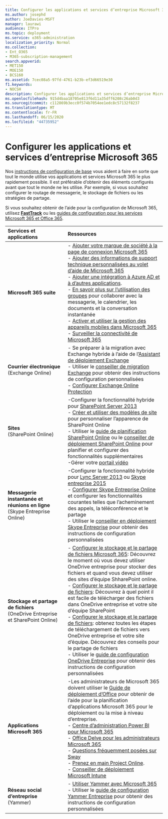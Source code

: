 ```yaml
---
title: Configurer les applications et services d’entreprise Microsoft 365
ms.author: josephd
author: JoeDavies-MSFT
manager: laurawi
audience: ITPro
ms.topic: deployment
ms.service: o365-administration
localization_priority: Normal
ms.collection:
- Ent_O365
- M365-subscription-management
search.appverid:
- MET150
- MOE150
- BCS160
ms.assetid: 7cec08a5-97fd-4761-b23b-ef3d66519e30
f1.keywords:
- NOCSH
description: Configurer les applications et services d’entreprise Microsoft 365
ms.openlocfilehash: 915d4baa18705e813f6d11a35dff6208c26ab0d3
ms.sourcegitcommit: c112869b3ecc0f574b7054ee1edc8c57132f8237
ms.translationtype: MT
ms.contentlocale: fr-FR
ms.lasthandoff: 06/15/2020
ms.locfileid: "44735952"
---
```

# <a name="configure-microsoft-365-enterprise-services-and-applications"></a>Configurer les applications et services d’entreprise Microsoft 365

Nos [instructions de configuration de base](https://docs.microsoft.com/microsoft-365/admin/setup/setup) vous aident à faire en sorte que tout le monde utilise vos applications et services Microsoft 365 le plus rapidement possible. Il est préférable d’obtenir des éléments configurés avant que tout le monde ne les utilise. Par exemple, si vous souhaitez configurer le routage de messagerie, le stockage de fichiers ou les stratégies de partage. 
  
Si vous souhaitez obtenir de l’aide pour la configuration de Microsoft 365, utilisez **[FastTrack](https://www.microsoft.com/fasttrack/microsoft-365)** ou les [guides de configuration pour les services Microsoft 365 et Office 365](setup-guides-for-office-365.md).
  
|**Services et applications**|**Ressources**|
|:-----|:-----|
|**Microsoft 365 suite** |- [Ajouter votre marque de société à la page de connexion Microsoft 365](https://support.office.com/article/Add-your-company-branding-to-Office-365-Sign-In-Page-a1229cdb-ce19-4da5-90c7-2b9b146aef0a) <br> - [Ajouter des informations de support technique personnalisées au volet d’aide de Microsoft 365](https://support.office.com/article/Add-customized-help-desk-info-to-the-Office-365-help-pane-9dd9b104-68f7-4d49-9a30-82561c7d79a3) <br> - [Ajouter une intégration à Azure AD et à d’autres applications](https://support.office.com/article/Integrated-Apps-and-Azure-AD-for-Office-365-administrators-cb2250e3-451e-416f-bf4e-363549652c2a).  <br> - [En savoir plus sur l’utilisation des groupes](https://support.office.com/Article/Learn-more-about-groups-b565caa1-5c40-40ef-9915-60fdb2d97fa2) pour collaborer avec la messagerie, le calendrier, les documents et la conversation instantanée <br> - [Activer et utiliser la gestion des appareils mobiles dans Microsoft 365](https://support.office.microsoft.com/article/Manage-mobile-devices-in-Office-365-dd892318-bc44-4eb1-af00-9db5430be3cd) <br> - [Surveiller la connectivité de Microsoft 365](monitor-connectivity.md) |
|**Courrier électronique** <br> (Exchange Online) | - Se préparer à la migration avec Exchange hybride à l’aide de l’[Assistant de déploiement Exchange](https://technet.microsoft.com/exdeploy2013)  <br> - Utiliser le [conseiller de migration Exchange](https://aka.ms/office365setup) pour obtenir des instructions de configuration personnalisées  <br> - [Configurer Exchange Online Protection](https://technet.microsoft.com/library/jj723153%28v=exchg.150%29.aspx) |
|**Sites** <br> (SharePoint Online) | -Configurer la fonctionnalité hybride pour [SharePoint Server 2013](https://technet.microsoft.com/library/jj838715)<br> - [Créer et utiliser des modèles de site](https://support.office.com/article/Create-and-use-site-templates-60371B0F-00E0-4C49-A844-34759EBDD989) pour personnaliser l’apparence de SharePoint Online <br> - Utiliser le [guide de planification SharePoint Online](https://support.office.com/article/SharePoint-Online-Planning-Guide-for-Office-365-for-business-d5089cdf-3fd2-4230-acbd-20ecda2f9bb8) ou le [conseiller de déploiement SharePoint Online](https://aka.ms/spoguidance) pour planifier et configurer des fonctionnalités supplémentaires <br> -Gérer votre [portail vidéo](https://support.office.com/article/Manage-your-Office-365-Video-portal-c059465b-eba9-44e1-b8c7-8ff7793ff5da) |
|**Messagerie instantanée et réunions en ligne** <br> (Skype Entreprise Online) | -Configurer la fonctionnalité hybride pour [Lync Server 2013](https://technet.microsoft.com/library/jj204805) ou [Skype entreprise 2015](https://technet.microsoft.com/library/jj205403)<br> - [Configurer Skype Entreprise Online](https://support.office.com/article/Set-up-Skype-for-Business-Online-40296968-e779-4259-980b-c2de1c044c6e) et configurer les fonctionnalités courantes telles que l’acheminement des appels, la téléconférence et le partage  <br> - Utiliser le [conseiller en déploiement Skype Entreprise](https://aka.ms/skypeguidance) pour obtenir des instructions de configuration personnalisées |
| **Stockage et partage de fichiers** <br> (OneDrive Entreprise et SharePoint Online) | - [Configurer le stockage et le partage de fichiers Microsoft 365](https://support.office.com/article/7aa9cdc8-2245-4218-81ee-86fa7c35f1de#BKMK_WhatDif): Découvrez le moment où vous devez utiliser OneDrive entreprise pour stocker des fichiers et quand vous devez utiliser des sites d’équipe ShharePoint online. <br> - [Configurer le stockage et le partage de fichiers](https://support.office.com/article/7aa9cdc8-2245-4218-81ee-86fa7c35f1de#BKMK_MoveDocsVideo): Découvrez à quel point il est facile de télécharger des fichiers dans OneDrive entreprise et votre site d’équipe SharePoint <br> - [Configurer le stockage et le partage de fichiers](https://support.office.com/article/7aa9cdc8-2245-4218-81ee-86fa7c35f1de#BKMK_Store): obtenez toutes les étapes de téléchargement de fichiers vers OneDrive entreprise et votre site d’équipe. Découvrez des conseils pour le partage de fichiers <br> - Utiliser le [guide de configuration OneDrive Entreprise](https://aka.ms/OD4Bguidance) pour obtenir des instructions de configuration personnalisées |
|**Applications Microsoft 365** | -Les administrateurs de Microsoft 365 doivent utiliser le [Guide de déploiement d’Office](https://docs.microsoft.com/deployoffice) pour obtenir de l’aide pour la planification d’applications Microsoft 365 pour le déploiement ou la mise à niveau d’entreprise.  <br> - [Centre d’administration Power BI pour Microsoft 365](https://support.office.com/article/Power-BI-for-Office-365-Admin-Center-Help-5e391ecb-500c-47a3-bd0f-a6173b541044) <br> - [Office Delve pour les administrateurs Microsoft 365](https://support.office.com/article/Office-Delve-for-Office-365-admins-54f87a42-15a4-44b4-9df0-d36287d9531b) <br> - [Questions fréquemment posées sur Sway](https://support.office.com/article/446380fa-25bf-47b2-996c-e12cb2f9d075) <br> - [Prenez en main Project Online](https://support.office.com/article/Get-started-with-Project-Online-e3e5f64f-ada5-4f9d-a578-130b2d4e5f11).  <br> - [Conseiller de déploiement Microsoft Intune](https://aka.ms/intuneguidance) |
|**Réseau social d’entreprise** <br> (Yammer) | - [Utiliser Yammer avec Microsoft 365](https://support.office.com/article/Plan-for-Yammer-integration-with-Office-365-4086681f-6de1-4d39-aa72-752b2af1cbd7)  <br> - Utiliser le [guide de configuration Yammer Entreprise](https://aka.ms/yammerdeploy) pour obtenir des instructions de configuration personnalisées |
